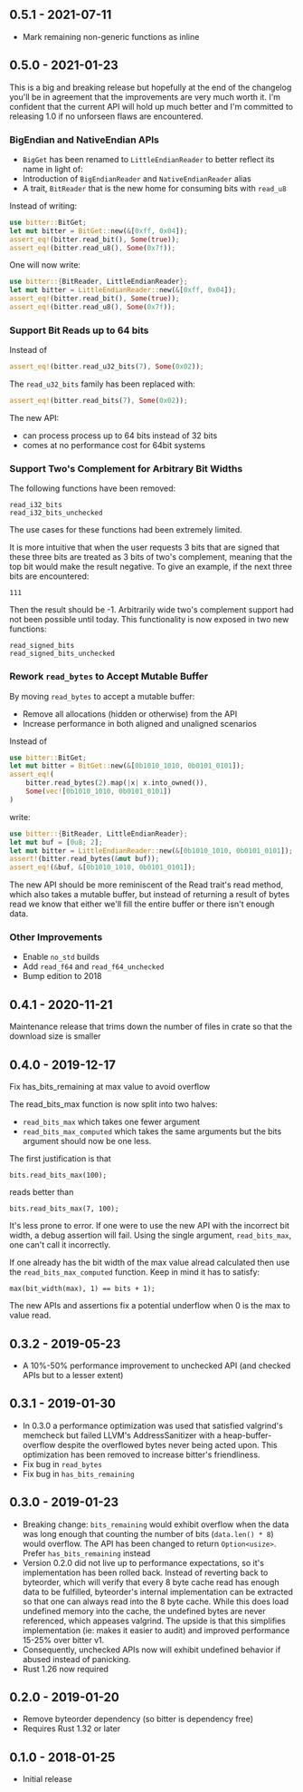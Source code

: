 ## 0.5.1 - 2021-07-11

- Mark remaining non-generic functions as inline

## 0.5.0 - 2021-01-23

This is a big and breaking release but hopefully at the end of the changelog you'll be in agreement that the improvements are very much worth it. I'm confident that the current API will hold up much better and I'm committed to releasing 1.0 if no unforseen flaws are encountered.

### BigEndian and NativeEndian APIs

- `BigGet` has been renamed to `LittleEndianReader` to better reflect its name in light of:
- Introduction of `BigEndianReader` and `NativeEndianReader` alias
- A trait, `BitReader` that is the new home for consuming bits with `read_u8`

Instead of writing:

```rust
use bitter::BitGet;
let mut bitter = BitGet::new(&[0xff, 0x04]);
assert_eq!(bitter.read_bit(), Some(true));
assert_eq!(bitter.read_u8(), Some(0x7f));
```

One will now write:

```rust
use bitter::{BitReader, LittleEndianReader};
let mut bitter = LittleEndianReader::new(&[0xff, 0x04]);
assert_eq!(bitter.read_bit(), Some(true));
assert_eq!(bitter.read_u8(), Some(0x7f));
```

### Support Bit Reads up to 64 bits

Instead of

```rust
assert_eq!(bitter.read_u32_bits(7), Some(0x02));
```

The `read_u32_bits` family has been replaced with:

```rust
assert_eq!(bitter.read_bits(7), Some(0x02));
```

The new API:

- can process process up to 64 bits instead of 32 bits
- comes at no performance cost for 64bit systems

### Support Two's Complement for Arbitrary Bit Widths

The following functions have been removed:

```
read_i32_bits
read_i32_bits_unchecked
```

The use cases for these functions had been extremely limited.

It is more intuitive that when the user requests 3 bits that are
signed that these three bits are treated as 3 bits of two's complement,
meaning that the top bit would make the result negative. To give an
example, if the next three bits are encountered:

```
111
```

Then the result should be -1. Arbitrarily wide two's complement support
had not been possible until today. This functionality is now exposed in
two new functions:

```
read_signed_bits
read_signed_bits_unchecked
```

### Rework `read_bytes` to Accept Mutable Buffer

By moving `read_bytes` to accept a mutable buffer:

- Remove all allocations (hidden or otherwise) from the API
- Increase performance in both aligned and unaligned scenarios

Instead of

```rust
use bitter::BitGet;
let mut bitter = BitGet::new(&[0b1010_1010, 0b0101_0101]);
assert_eq!(
    bitter.read_bytes(2).map(|x| x.into_owned()),
    Some(vec![0b1010_1010, 0b0101_0101])
)
```

write:

```rust
use bitter::{BitReader, LittleEndianReader};
let mut buf = [0u8; 2];
let mut bitter = LittleEndianReader::new(&[0b1010_1010, 0b0101_0101]);
assert!(bitter.read_bytes(&mut buf));
assert_eq!(&buf, &[0b1010_1010, 0b0101_0101]);
```

The new API should be more reminiscent of the Read trait's read method,
which also takes a mutable buffer, but instead of returning a result of
bytes read we know that either we'll fill the entire buffer or there
isn't enough data.

### Other Improvements

- Enable `no_std` builds
- Add `read_f64` and `read_f64_unchecked`
- Bump edition to 2018

## 0.4.1 - 2020-11-21

Maintenance release that trims down the number of files in crate so that the download size is smaller

## 0.4.0 - 2019-12-17

Fix has_bits_remaining at max value to avoid overflow
 
The read_bits_max function is now split into two halves:

- `read_bits_max` which takes one fewer argument
- `read_bits_max_computed` which takes the same arguments but the bits argument should now be one less.

The first justification is that

```
bits.read_bits_max(100);
```

reads better than

```
bits.read_bits_max(7, 100);
```

It's less prone to error. If one were to use the new API with the
incorrect bit width, a debug assertion will fail. Using the single
argument, `read_bits_max`, one can't call it incorrectly.

If one already has the bit width of the max value alread calculated then
use the `read_bits_max_computed` function. Keep in mind it has to
satisfy:

```
max(bit_width(max), 1) == bits + 1);
```

The new APIs and assertions fix a potential underflow when 0 is the max
to value read.

## 0.3.2 - 2019-05-23

* A 10%-50% performance improvement to unchecked API (and checked APIs but to a lesser extent)

## 0.3.1 - 2019-01-30

* In 0.3.0 a performance optimization was used that satisfied valgrind's memcheck but failed LLVM's AddressSanitizer with a heap-buffer-overflow despite the overflowed bytes never being acted upon. This optimization has been removed to increase bitter's friendliness.
* Fix bug in `read_bytes`
* Fix bug in `has_bits_remaining`

## 0.3.0 - 2019-01-23

- Breaking change: `bits_remaining` would exhibit overflow when the data was long enough that counting the number of bits (`data.len() * 8`) would overflow. The API has been changed to return `Option<usize>`. Prefer `has_bits_remaining` instead
- Version 0.2.0 did not live up to performance expectations, so it's implementation has been rolled back. Instead of reverting back to byteorder, which will verify that every 8 byte cache read has enough data to be fulfilled, byteorder's internal implementation can be extracted so that one can always read into the 8 byte cache. While this does load undefined memory into the cache, the undefined bytes are never referenced, which appeases valgrind. The upside is that this simplifies implementation (ie: makes it easier to audit) and improved performance 15-25% over bitter v1.
- Consequently, unchecked APIs now will exhibit undefined behavior if abused instead of panicking.
- Rust 1.26 now required

## 0.2.0 - 2019-01-20

- Remove byteorder dependency (so bitter is dependency free)
- Requires Rust 1.32 or later

## 0.1.0 - 2018-01-25

* Initial release
